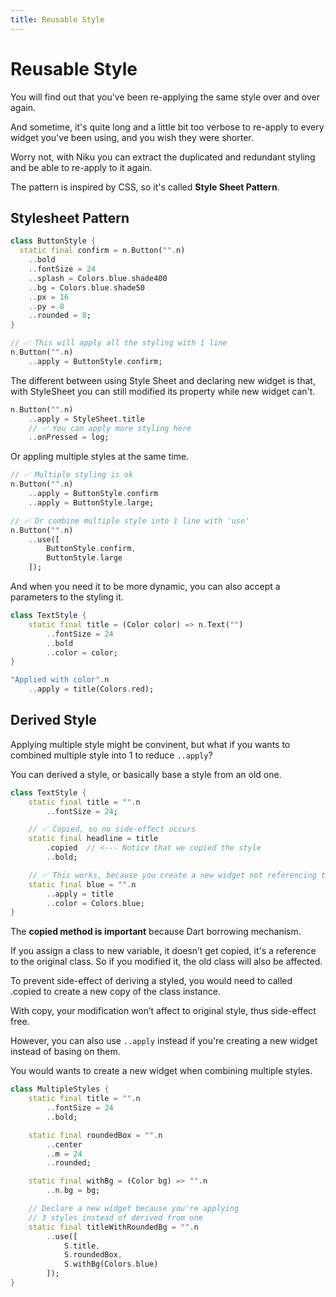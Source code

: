 ```yaml
---
title: Reusable Style
---
```

# Reusable Style
You will find out that you've been re-applying the same style over and over again.

And sometime, it's quite long and a little bit too verbose to re-apply to every widget you've been using, and you wish they were shorter.

Worry not, with Niku you can extract the duplicated and redundant styling and be able to re-apply to it again.

The pattern is inspired by CSS, so it's called **Style Sheet Pattern**.

## Stylesheet Pattern
```dart
class ButtonStyle {
  static final confirm = n.Button("".n)
    ..bold
    ..fontSize = 24
    ..splash = Colors.blue.shade400
    ..bg = Colors.blue.shade50
    ..px = 16
    ..py = 8
    ..rounded = 8;
}

// ✅ This will apply all the styling with 1 line
n.Button("".n)
    ..apply = ButtonStyle.confirm;
```

The different between using Style Sheet and declaring new widget is that, with StyleSheet you can still modified its property while new widget can't.
```dart
n.Button("".n)
    ..apply = StyleSheet.title
    // ✅ You can apply more styling here
    ..onPressed = log;
```

Or appling multiple styles at the same time.
```dart
// ✅ Multiple styling is ok
n.Button("".n)
    ..apply = ButtonStyle.confirm
    ..apply = ButtonStyle.large;

// ✅ Or combine multiple style into 1 line with 'use'
n.Button("".n)
    ..use([
        ButtonStyle.confirm, 
        ButtonStyle.large
    ]);
```

And when you need it to be more dynamic, you can also accept a parameters to the styling it.
```dart
class TextStyle {
    static final title = (Color color) => n.Text("")
        ..fontSize = 24
        ..bold
        ..color = color;
}

"Applied with color".n
    ..apply = title(Colors.red);
```

## Derived Style
Applying multiple style might be convinent, but what if you wants to combined multiple style into 1 to reduce `..apply`?

You can derived a style, or basically base a style from an old one.
```dart
class TextStyle {
    static final title = "".n
        ..fontSize = 24;

    // ✅ Copied, so no side-effect occurs
    static final headline = title
        .copied  // <--- Notice that we copied the style
        ..bold;

    // ✅ This works, because you create a new widget not referencing to 'title'
    static final blue = "".n
        ..apply = title
        ..color = Colors.blue;
}
```
The **copied method is important** because Dart borrowing mechanism.

If you assign a class to new variable, it doesn’t get copied, it's a reference to the original class.
So if you modified it, the old class will also be affected.

To prevent side-effect of deriving a styled, you would need to called .copied to create a new copy of the class instance.

With copy, your modification won’t affect to original style, thus side-effect free.

However, you can also use `..apply` instead if you're creating a new widget instead of basing on them.

You would wants to create a new widget when combining multiple styles.
```dart
class MultipleStyles {
    static final title = "".n
        ..fontSize = 24
        ..bold;

    static final roundedBox = "".n
        ..center
        ..m = 24
        ..rounded;

    static final withBg = (Color bg) => "".n
        ..n.bg = bg;

    // Declare a new widget because you're applying
    // 3 styles instead of derived from one      
    static final titleWithRoundedBg = "".n
        ..use([
            S.title, 
            S.roundedBox, 
            S.withBg(Colors.blue)
        ]);
}
```
